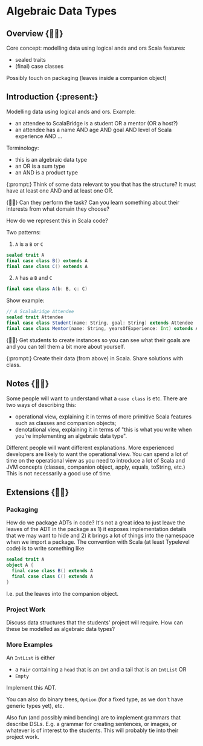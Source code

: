 # Algebraic Data Types

## Overview {:teacher:}

Core concept: modelling data using logical ands and ors
Scala features:
- sealed traits
- (final) case classes

Possibly touch on packaging (leaves inside a companion object)


## Introduction {:present:}

Modelling data using logical ands and ors.
Example:
- an attendee to ScalaBridge is a student OR a mentor (OR a host?)
- an attendee has a name AND age AND goal AND level of Scala experience AND ...

Terminology:
- this is an algebraic data type
- an OR is a sum type
- an AND is a product type

{:prompt:} Think of some data relevant to you that has the structure? It must have at least one AND and at least one OR.

{:teacher:} Can they perform the task? Can you learn something about their interests from what domain they choose?

How do we represent this in Scala code?

Two patterns:

1. `A` is a `B` or `C`

```scala
sealed trait A
final case class B() extends A
final case class C() extends A
```

2. `A` has a `B` and `C`

```scala
final case class A(b: B, c: C)
```

Show example:

```scala
// A ScalaBridge Attendee
sealed trait Attendee
final case class Student(name: String, goal: String) extends Attendee
final case class Mentor(name: String, yearsOfExperience: Int) extends Attendee
```

{:teacher:} Get students to create instances so you can see what their goals are and you can tell them a bit more about yourself.

{:prompt:} Create their data (from above) in Scala. Share solutions with class.


## Notes {:teacher:}

Some people will want to understand what a `case class` is etc. There are two ways of describing this:

- operational view, explaining it in terms of more primitive Scala features such as classes and companion objects;
- denotational view, explaining it in terms of "this is what you write when you're implementing an algebraic data type".

Different people will want different explanations. More experienced developers are likely to want the operational view. You can spend a lot of time on the operational view as you need to introduce a lot of Scala and JVM concepts (classes, companion object, apply, equals, toString, etc.) This is not necessarily a good use of time.


## Extensions {:teacher:}


### Packaging

How do we package ADTs in code? It's not a great idea to just leave the leaves of the ADT in the package as 1) it exposes implementation details that we may want to hide and 2) it brings a lot of things into the namespace when we import a package. The convention with Scala (at least Typelevel code) is to write something like

```scala
sealed trait A
object A {
  final case class B() extends A
  final case class C() extends A
}
```

I.e. put the leaves into the companion object.


### Project Work

Discuss data structures that the students' project will require. How can these be modelled as algebraic data types?


### More Examples

An `IntList` is either
- a `Pair` containing a `head` that is an `Int` and a tail that is an `IntList` OR
- `Empty`

Implement this ADT.

You can also do binary trees, `Option` (for a fixed type, as we don't have generic types yet), etc.

Also fun (and possibly mind bending) are to implement grammars that describe DSLs. E.g. a grammar for creating sentences, or images, or whatever is of interest to the students. This will probably tie into their project work.
